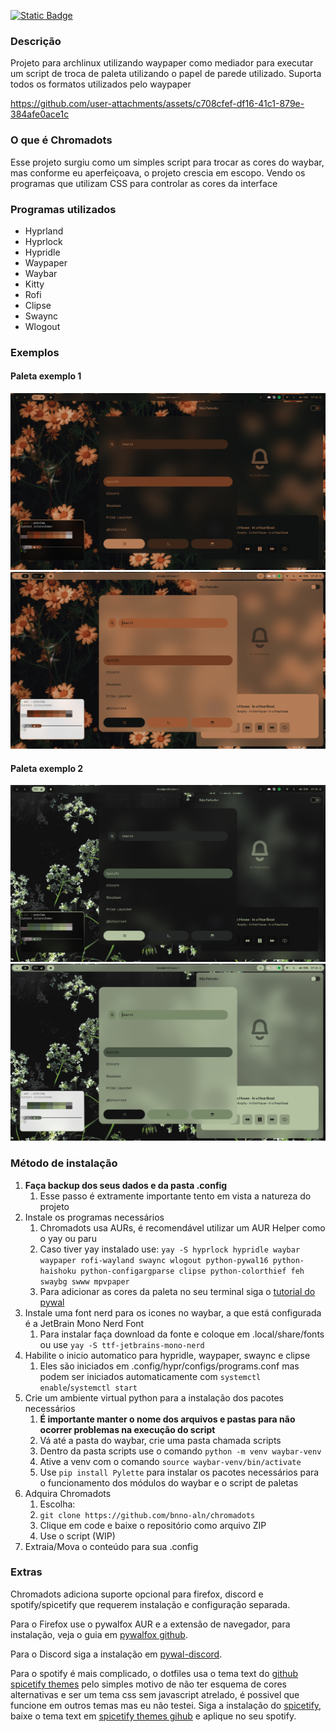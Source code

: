 [![Static Badge](https://img.shields.io/badge/lang-en--US-green)](https://github.com/bnno-aln/chromadots/blob/main/README.md)

### Descrição

Projeto para archlinux utilizando waypaper como mediador para executar um script de troca de paleta utilizando o papel de parede utilizado.
Suporta todos os formatos utilizados pelo waypaper

<https://github.com/user-attachments/assets/c708cfef-df16-41c1-879e-384afe0ace1c>

### O que é Chromadots

Esse projeto surgiu como um simples script para trocar as cores do waybar, mas conforme eu aperfeiçoava, o projeto crescia em escopo. Vendo os programas que utilizam CSS para controlar as cores da interface

### Programas utilizados

- Hyprland
- Hyprlock
- Hypridle
- Waypaper
- Waybar
- Kitty
- Rofi
- Clipse
- Swaync
- Wlogout

### Exemplos

#### Paleta exemplo 1

![Palette 1 - Dark theme](Assets/Palette1_dark.png)
![Palette 1 - Light Theme](Assets/Palette1_light.png)

#### Paleta exemplo 2

![Palette 2 - Dark theme](Assets/Palette2_dark.png)
![Palette 2 - Light theme](Assets/Palette2_light.png)

### Método de instalação

1. **Faça backup dos seus dados e da pasta .config**
   1. Esse passo é extramente importante tento em vista a natureza do projeto
2. Instale os programas necessários
   1. Chromadots usa AURs, é recomendável utilizar um AUR Helper como o yay ou paru
   2. Caso tiver yay instalado use: `yay -S hyprlock hypridle waybar waypaper rofi-wayland swaync wlogout python-pywal16 python-haishoku python-configargparse clipse python-colorthief feh swaybg swww mpvpaper`
   3. Para adicionar as cores da paleta no seu terminal siga o [tutorial do pywal](https://github.com/eylles/pywal16/wiki/Getting-Started#applying-the-theme-to-new-terminals)
3. Instale uma font nerd para os icones no waybar, a que está configurada é a JetBrain Mono Nerd Font
   1. Para instalar faça download da fonte e coloque em .local/share/fonts ou use `yay -S ttf-jetbrains-mono-nerd`
4. Habilite o inicio automatico para hypridle, waypaper, swaync e clipse
   1. Eles são iniciados em .config/hypr/configs/programs.conf mas podem ser iniciados automaticamente com `systemctl enable`/`systemctl start`
5. Crie um ambiente virtual python para a instalação dos pacotes necessários
   1. **É importante manter o nome dos arquivos e pastas para não ocorrer problemas na execução do script**
   2. Vá até a pasta do waybar, crie uma pasta chamada scripts
   3. Dentro da pasta scripts use o comando `python -m venv waybar-venv`
   4. Ative a venv com o comando `source waybar-venv/bin/activate`
   5. Use `pip install Pylette` para instalar os pacotes necessários para o funcionamento dos módulos do waybar e o script de paletas
6. Adquira Chromadots
    1. Escolha:
    2. `git clone https://github.com/bnno-aln/chromadots`
    3. Clique em code e baixe o repositório como arquivo ZIP
    4. Use o script (WIP)
7. Extraia/Mova o conteúdo para sua .config

### Extras

Chromadots adiciona suporte opcional para firefox, discord e spotify/spicetify que requerem instalação e configuração separada.

Para o Firefox use o pywalfox AUR e a extensão de navegador, para instalação, veja o guia em [pywalfox github](https://github.com/Frewacom/pywalfox).

Para o Discord siga a instalação em [pywal-discord](https://github.com/franekxtb/pywal-discord).

Para o spotify é mais complicado, o dotfiles usa o tema text do [github spicetify themes](https://github.com/spicetify/spicetify-themes) pelo simples motivo de não ter esquema de cores alternativas e ser um tema css sem javascript atrelado, é possivel que funcione em outros temas mas eu não testei.
Siga a instalação do [spicetify](https://spicetify.app/docs/advanced-usage/installation/), baixe o tema text em [spicetify themes gihub](https://github.com/spicetify/spicetify-themes) e aplique no seu spotify.
